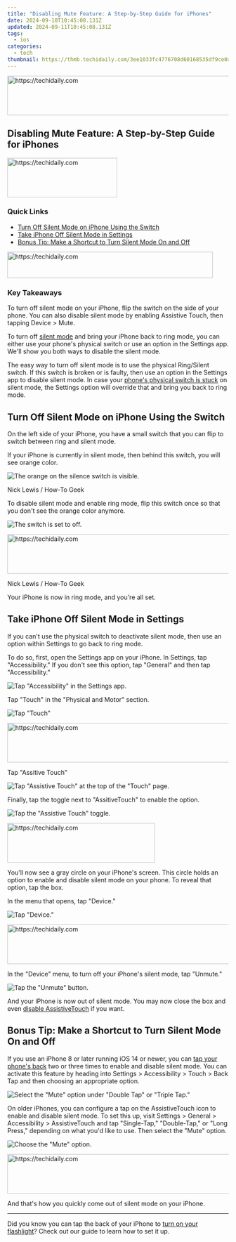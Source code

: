 ```yaml
---
title: "Disabling Mute Feature: A Step-by-Step Guide for iPhones"
date: 2024-09-10T10:45:08.131Z
updated: 2024-09-11T10:45:08.131Z
tags:
  - ios
categories:
  - tech
thumbnail: https://thmb.techidaily.com/3ee1033fc4776708d60168535df9ce0ace02b9d450e390888f83793293d3623b.jpg
---
```






<!-- affiliate ads begin -->
<a href="https://unicoeye.pxf.io/c/5597632/2134236/18498" target="_top" id="2134236">
  <img src="//a.impactradius-go.com/display-ad/18498-2134236" border="0" alt="https://techidaily.com" width="728" height="90"/>
</a>
<img height="0" width="0" src="https://unicoeye.pxf.io/i/5597632/2134236/18498" style="position:absolute;visibility:hidden;" border="0" />
<!-- affiliate ads end -->




## Disabling Mute Feature: A Step-by-Step Guide for iPhones





<!-- affiliate ads begin -->
<a href="https://bluettius.sjv.io/c/5597632/2139107/17108" target="_top" id="2139107">
  <img src="//a.impactradius-go.com/display-ad/17108-2139107" border="0" alt="https://techidaily.com" width="250" height="90"/>
</a>
<img height="0" width="0" src="https://bluettius.sjv.io/i/5597632/2139107/17108" style="position:absolute;visibility:hidden;" border="0" />
<!-- affiliate ads end -->




### Quick Links

* [Turn Off Silent Mode on iPhone Using the Switch](https://phone-solutions.techidaily.com/in-2024-will-ispoofer-update-on-samsung-galaxy-a24-drfone-by-drfone-virtual-android/)
* [Take iPhone Off Silent Mode in Settings](https://hardware-reviews.techidaily.com/discover-the-best-of-both-worlds-with-keychron-q1-he-a-hybrid-desktopwireless-marvel/)
* [Bonus Tip: Make a Shortcut to Turn Silent Mode On and Off](https://facebook-record-videos.techidaily.com/plot-twists-for-success-top-3-channel-building-tactics-for-2024/)





<!-- affiliate ads begin -->
<a href="https://aligracehair.sjv.io/c/5597632/2135418/19272" target="_top" id="2135418">
  <img src="//a.impactradius-go.com/display-ad/19272-2135418" border="0" alt="https://techidaily.com" width="468" height="60"/>
</a>
<img height="0" width="0" src="https://aligracehair.sjv.io/i/5597632/2135418/19272" style="position:absolute;visibility:hidden;" border="0" />
<!-- affiliate ads end -->




### Key Takeaways

 To turn off silent mode on your iPhone, flip the switch on the side of your phone. You can also disable silent mode by enabling Assistive Touch, then tapping Device > Mute. 

 To turn off [silent mode](https://android-transfer.techidaily.com/how-to-transfer-data-from-vivo-y55s-5g-2023-to-blackberry-drfone-by-drfone-transfer-from-android-transfer-from-android/) and bring your iPhone back to ring mode, you can either use your phone's physical switch or use an option in the Settings app. We'll show you both ways to disable the silent mode.

 The easy way to turn off silent mode is to use the physical Ring/Silent switch. If this switch is broken or is faulty, then use an option in the Settings app to disable silent mode. In case your [phone's physical switch is stuck](https://video-capture.techidaily.com/in-2024-real-time-film-extractor/) on silent mode, the Settings option will override that and bring you back to ring mode.

##  Turn Off Silent Mode on iPhone Using the Switch

 On the left side of your iPhone, you have a small switch that you can flip to switch between ring and silent mode.

 If your iPhone is currently in silent mode, then behind this switch, you will see orange color.

![The orange on the silence switch is visible.](https://static1.howtogeekimages.com/wordpress/wp-content/uploads/2023/09/orange-thing-showing.jpg) 

Nick Lewis / How-To Geek

 To disable silent mode and enable ring mode, flip this switch once so that you don't see the orange color anymore.

![The switch is set to off.](https://static1.howtogeekimages.com/wordpress/wp-content/uploads/2023/09/flip-the-switch-to-black.jpg) 





<!-- affiliate ads begin -->
<a href="https://ephamedtechinc.pxf.io/c/5597632/2137221/26400" target="_top" id="2137221">
  <img src="//a.impactradius-go.com/display-ad/26400-2137221" border="0" alt="https://techidaily.com" width="728" height="90"/>
</a>
<img height="0" width="0" src="https://ephamedtechinc.pxf.io/i/5597632/2137221/26400" style="position:absolute;visibility:hidden;" border="0" />
<!-- affiliate ads end -->




Nick Lewis / How-To Geek

 Your iPhone is now in ring mode, and you're all set.

##  Take iPhone Off Silent Mode in Settings

 If you can't use the physical switch to deactivate silent mode, then use an option within Settings to go back to ring mode.

 To do so, first, open the Settings app on your iPhone. In Settings, tap "Accessibility." If you don't see this option, tap "General" and then tap "Accessibility."

![Tap "Accessibility" in the Settings app.](https://static1.howtogeekimages.com/wordpress/wp-content/uploads/2023/09/open-accessibility.png) 

 Tap "Touch" in the "Physical and Motor" section. 

![Tap "Touch"](https://static1.howtogeekimages.com/wordpress/wp-content/uploads/2023/09/touch-physical-and-motor.png) 





<!-- affiliate ads begin -->
<a href="https://ephamedtechinc.pxf.io/c/5597632/2126493/26400" target="_top" id="2126493">
  <img src="//a.impactradius-go.com/display-ad/26400-2126493" border="0" alt="https://techidaily.com" width="640" height="90"/>
</a>
<img height="0" width="0" src="https://ephamedtechinc.pxf.io/i/5597632/2126493/26400" style="position:absolute;visibility:hidden;" border="0" />
<!-- affiliate ads end -->




 Tap "Assitive Touch" 

![Tap "Assistive Touch" at the top of the "Touch" page.](https://static1.howtogeekimages.com/wordpress/wp-content/uploads/2023/09/touch-assitive-touch-on.png) 

 Finally, tap the toggle next to "AssitiveTouch" to enable the option. 

![Tap the "Assistive Touch" toggle.](https://static1.howtogeekimages.com/wordpress/wp-content/uploads/2023/09/assitive-touch-toggle-on.png) 





<!-- affiliate ads begin -->
<a href="https://aligracehair.sjv.io/c/5597632/2135372/19272" target="_top" id="2135372">
  <img src="//a.impactradius-go.com/display-ad/19272-2135372" border="0" alt="https://techidaily.com" width="336" height="90"/>
</a>
<img height="0" width="0" src="https://aligracehair.sjv.io/i/5597632/2135372/19272" style="position:absolute;visibility:hidden;" border="0" />
<!-- affiliate ads end -->




 You'll now see a gray circle on your iPhone's screen. This circle holds an option to enable and disable silent mode on your phone. To reveal that option, tap the box.

 In the menu that opens, tap "Device."

![Tap "Device."](https://static1.howtogeekimages.com/wordpress/wp-content/uploads/2023/09/tap-device.png) 





<!-- affiliate ads begin -->
<a href="https://aligracehair.sjv.io/c/5597632/2115951/19272" target="_top" id="2115951">
  <img src="//a.impactradius-go.com/display-ad/19272-2115951" border="0" alt="https://techidaily.com" width="728" height="90"/>
</a>
<img height="0" width="0" src="https://aligracehair.sjv.io/i/5597632/2115951/19272" style="position:absolute;visibility:hidden;" border="0" />
<!-- affiliate ads end -->




 In the "Device" menu, to turn off your iPhone's silent mode, tap "Unmute."

![Tap the "Unmute" button.](https://static1.howtogeekimages.com/wordpress/wp-content/uploads/2023/09/unmute.png) 

 And your iPhone is now out of silent mode. You may now close the box and even [disable AssistiveTouch](https://smart-video-creator.techidaily.com/new-2024-approved-the-ultimate-guide-to-glitch-video-editors-top-picks-for-windows-mac-and-web/) if you want.

##  Bonus Tip: Make a Shortcut to Turn Silent Mode On and Off

 If you use an iPhone 8 or later running iOS 14 or newer, you can [tap your phone's back](https://graphic-issues.techidaily.com/venturing-beyond-standard-definition-a-look-at-4k-tvs/) two or three times to enable and disable silent mode. You can activate this feature by heading into Settings > Accessibility > Touch > Back Tap and then choosing an appropriate option.

![Select the "Mute" option under "Double Tap" or "Triple Tap."](https://static1.howtogeekimages.com/wordpress/wp-content/uploads/2023/09/mut.png) 

 On older iPhones, you can configure a tap on the AssistiveTouch icon to enable and disable silent mode. To set this up, visit Settings > General > Accessibility > AssistiveTouch and tap "Single-Tap," "Double-Tap," or "Long Press," depending on what you'd like to use. Then select the "Mute" option.

![Choose the "Mute" option.](https://static1.howtogeekimages.com/wordpress/wp-content/uploads/2022/01/8-iphone-mute.png) 





<!-- affiliate ads begin -->
<a href="https://unicoeye.pxf.io/c/5597632/2134242/18498" target="_top" id="2134242">
  <img src="//a.impactradius-go.com/display-ad/18498-2134242" border="0" alt="https://techidaily.com" width="728" height="90"/>
</a>
<img height="0" width="0" src="https://unicoeye.pxf.io/i/5597632/2134242/18498" style="position:absolute;visibility:hidden;" border="0" />
<!-- affiliate ads end -->




 And that's how you quickly come out of silent mode on your iPhone.

---

 Did you know you can tap the back of your iPhone to [turn on your flashlight](https://buynow-info.techidaily.com/comprehensive-review-of-finties-macbook-pro-13-protective-case-excelling-in-durability-and-affordable-pricing/)? Check out our guide to learn how to set it up.

<ins class="adsbygoogle"
     style="display:block"
     data-ad-format="autorelaxed"
     data-ad-client="ca-pub-7571918770474297"
     data-ad-slot="1223367746"></ins>



<ins class="adsbygoogle"
     style="display:block"
     data-ad-client="ca-pub-7571918770474297"
     data-ad-slot="8358498916"
     data-ad-format="auto"
     data-full-width-responsive="true"></ins>










